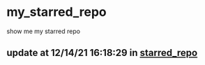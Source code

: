 # my_starred_repo
show me my starred repo

update at 12/14/21 16:18:29 in [starred_repo](./index.html)
---

